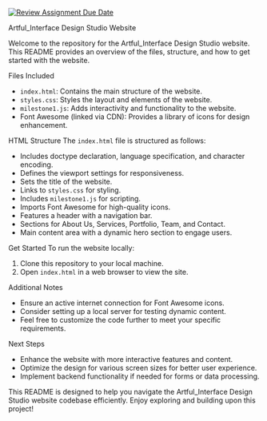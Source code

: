[![Review Assignment Due Date](https://classroom.github.com/assets/deadline-readme-button-22041afd0340ce965d47ae6ef1cefeee28c7c493a6346c4f15d667ab976d596c.svg)](https://classroom.github.com/a/cvSOEAVD)

Artful_Interface Design Studio Website 

Welcome to the repository for the Artful_Interface Design Studio website. This README provides an overview of the files, structure, and how to get started with the website.

Files Included
- `index.html`: Contains the main structure of the website.
- `styles.css`: Styles the layout and elements of the website.
- `milestone1.js`: Adds interactivity and functionality to the website.
- Font Awesome (linked via CDN): Provides a library of icons for design enhancement.

HTML Structure
The `index.html` file is structured as follows:
- Includes doctype declaration, language specification, and character encoding.
- Defines the viewport settings for responsiveness.
- Sets the title of the website.
- Links to `styles.css` for styling.
- Includes `milestone1.js` for scripting.
- Imports Font Awesome for high-quality icons.
- Features a header with a navigation bar.
- Sections for About Us, Services, Portfolio, Team, and Contact.
- Main content area with a dynamic hero section to engage users.

Get Started
To run the website locally:
1. Clone this repository to your local machine.
2. Open `index.html` in a web browser to view the site.

Additional Notes
- Ensure an active internet connection for Font Awesome icons.
- Consider setting up a local server for testing dynamic content.
- Feel free to customize the code further to meet your specific requirements.

Next Steps
- Enhance the website with more interactive features and content.
- Optimize the design for various screen sizes for better user experience.
- Implement backend functionality if needed for forms or data processing.

This README is designed to help you navigate the Artful_Interface Design Studio website codebase efficiently. Enjoy exploring and building upon this project!

